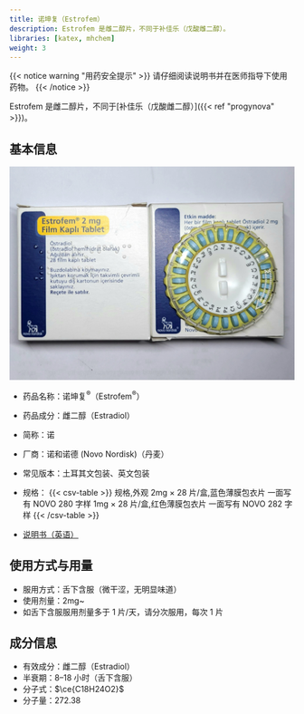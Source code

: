 ```yaml
---
title: 诺坤复（Estrofem）
description: Estrofem 是雌二醇片，不同于补佳乐（戊酸雌二醇）。
libraries: [katex, mhchem]
weight: 3
---
```


{{< notice warning "用药安全提示" >}}
请仔细阅读说明书并在医师指导下使用药物。
{{< /notice >}}

Estrofem 是雌二醇片，不同于[补佳乐（戊酸雌二醇）]({{< ref "progynova" >}})。

## 基本信息

![土诺包装](estrofem.png)

- 药品名称：诺坤复<sup>&reg;</sup>（Estrofem<sup>&reg;</sup>）
- 药品成分：雌二醇（Estradiol）
- 简称：诺
- 厂商：诺和诺德 (Novo Nordisk)（丹麦）
- 常见版本：土耳其文包装、英文包装
- 规格：
{{< csv-table >}}
规格,外观
2mg × 28 片/盒,蓝色薄膜包衣片 一面写有 NOVO 280 字样
1mg × 28 片/盒,红色薄膜包衣片 一面写有 NOVO 282 字样
{{< /csv-table >}}

- [说明书（英语）](estrofem.pdf)

## 使用方式与用量

- 服用方式：舌下含服（微干涩，无明显味道）
- 使用剂量：2mg~
- 如舌下含服服用剂量多于 1 片/天，请分次服用，每次 1 片

## 成分信息

- 有效成分：雌二醇（Estradiol）
- 半衰期：8–18 小时（舌下含服）
- 分子式：$\ce{C18H24O2}$
- 分子量：272.38
